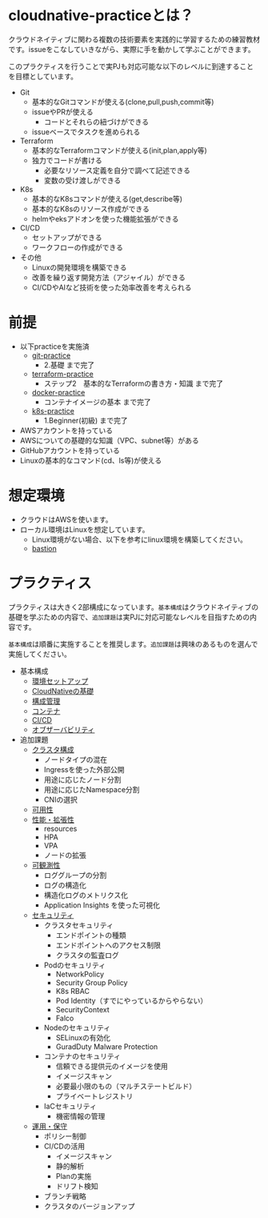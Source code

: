 # cloudnative-practiceとは？

クラウドネイティブに関わる複数の技術要素を実践的に学習するための練習教材です。issueをこなしていきながら、実際に手を動かして学ぶことができます。

このプラクティスを行うことで実PJも対応可能な以下のレベルに到達することを目標としています。

- Git
  - 基本的なGitコマンドが使える(clone,pull,push,commit等)
  - issueやPRが使える
    - コードとそれらの紐づけができる
  - issueベースでタスクを進められる
- Terraform
  - 基本的なTerraformコマンドが使える(init,plan,apply等)
  - 独力でコードが書ける
    - 必要なリソース定義を自分で調べて記述できる
    - 変数の受け渡しができる
- K8s
  - 基本的なK8sコマンドが使える(get,describe等)
  - 基本的なK8sのリソース作成ができる
  - helmやeksアドオンを使った機能拡張ができる
- CI/CD
  - セットアップができる
  - ワークフローの作成ができる
- その他
  - Linuxの開発環境を構築できる
  - 改善を繰り返す開発方法（アジャイル）ができる
  - CI/CDやAIなど技術を使った効率改善を考えられる

# 前提

- 以下practiceを実施済
  - [git-practice](https://github.com/cnc4e/git-practice)
    - 2.基礎 まで完了
  - [terraform-practice](https://github.com/cnc4e/terraform-practice)
    - ステップ2　基本的なTerraformの書き方・知識 まで完了
  - [docker-practice](https://github.com/cnc4e/docker-practice)
    - コンテナイメージの基本 まで完了
  - [k8s-practice](https://github.com/cnc4e/k8s-practice)
    - 1.Beginner(初級) まで完了
- AWSアカウントを持っている
- AWSについての基礎的な知識（VPC、subnet等）がある
- GitHubアカウントを持っている
- Linuxの基本的なコマンド(cd、ls等)が使える

# 想定環境

- クラウドはAWSを使います。
- ローカル環境はLinuxを想定しています。
  - Linux環境がない場合、以下を参考にlinux環境を構築してください。
  - [bastion](https://registry.terraform.io/modules/cnc4e/bastion/aws/latest)

# プラクティス

プラクティスは大きく2部構成になっています。`基本構成`はクラウドネイティブの基礎を学ぶための内容で、`追加課題`は実PJに対応可能なレベルを目指すための内容です。

`基本構成`は順番に実施することを推奨します。`追加課題`は興味のあるものを選んで実施してください。

- 基本構成
  - [環境セットアップ](docs/setup.md)
  - [CloudNativeの基礎](docs/cloudnative.md)
  - [構成管理](docs/configuration.md)
  - [コンテナ](docs/container.md)
  - [CI/CD](docs/cicd.md)
  - [オブザーバビリティ](docs/observability.md)
- 追加課題
  - [クラスタ構成]()
    - ノードタイプの混在
    - Ingressを使った外部公開
    - 用途に応じたノード分割
    - 用途に応じたNamespace分割
    - CNIの選択
  - [可用性](docs/availability.md)
  - [性能・拡張性](docs/scalability.md)
    - resources
    - HPA
    - VPA
    - ノードの拡張
  - [可観測性](docs/advanced-observability.md)
    - ロググループの分割
    - ログの構造化
    - 構造化ログのメトリクス化
    - Application Insights を使った可視化
  - [セキュリティ](docs/security.md)
    - クラスタセキュリティ
      - エンドポイントの種類
      - エンドポイントへのアクセス制限
      - クラスタの監査ログ
    - Podのセキュリティ
      - NetworkPolicy
      - Security Group Policy
      - K8s RBAC
      - Pod Identity（すでにやっているからやらない）
      - SecurityContext
      - Falco
    - Nodeのセキュリティ
      - SELinuxの有効化
      - GuradDuty Malware Protection
    - コンテナのセキュリティ
      - 信頼できる提供元のイメージを使用
      - イメージスキャン
      - 必要最小限のもの（マルチステートビルド）
      - プライベートレジストリ
    - IaCセキュリティ
      - 機密情報の管理
  - [運用・保守](docs/operations.md)
    - ポリシー制御
    - CI/CDの活用
      - イメージスキャン
      - 静的解析
      - Planの実施
      - ドリフト検知
    - ブランチ戦略
    - クラスタのバージョンアップ
